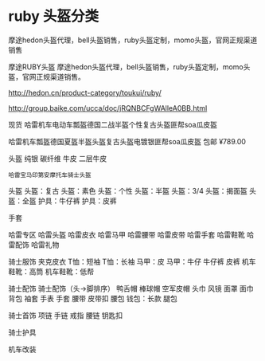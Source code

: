 # ruby 头盔分类

摩途hedon头盔代理，bell头盔销售，ruby头盔定制，momo头盔，官网正规渠道销售

摩途RUBY头盔
摩途hedon头盔代理，bell头盔销售，ruby头盔定制，momo头盔，官网正规渠道销售。

http://hedon.cn/product-category/toukui/ruby/

http://group.baike.com/ucca/doc/jRQNBCFgWAlleA0BB.html

现货 哈雷机车电动车瓢盔德国二战半盔个性复古头盔匪帮soa瓜皮盔

哈雷机车瓢盔德国夏盔半盔头盔复古头盔电镀银匪帮soa瓜皮盔 包邮
¥789.00


头盔
	纯银
	碳纤维
	牛皮
	二层牛皮

	哈雷宝马印第安摩托车骑士头盔
头盔
	头盔：复古
	头盔：素色
	头盔：个性
	头盔：半盔
	头盔：3/4
	头盔：揭面盔
	头盔：全盔
	护具：牛仔裤
	护具：皮裤

手套

哈雷专区
	哈雷头盔
	哈雷皮衣
	哈雷马甲
	哈雷腰带
	哈雷皮带
	哈雷手套
	哈雷鞋靴
	哈雷配饰
	哈雷礼物


骑士服饰
	夹克皮衣
	T恤：短袖
	T恤：长袖
	马甲：皮
	马甲：牛仔
	牛仔裤
	皮裤
	机车鞋靴：高筒
	机车鞋靴：低帮


骑士配饰
	骑士配饰（头→脚排序）
	鸭舌帽
	棒球帽
	空军皮帽
	头巾
	风镜
	面罩
	面巾
	背包
	袖套
	手表
	手套
	腰带 皮带扣
	腰包
	钱包：长款
	腿包

骑士首饰
	项链
	手链
	戒指
	腰链
	钥匙扣

骑士护具

机车改装


















